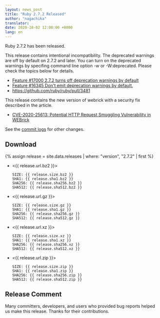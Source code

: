 ```yaml
---
layout: news_post
title: "Ruby 2.7.2 Released"
author: "nagachika"
translator:
date: 2020-10-02 12:00:00 +0000
lang: en
---
```


Ruby 2.7.2 has been released.

This release contains intentional incompatibility. The deprecated warnings are off by default on 2.7.2 and later.
You can turn on the deprecated warnings by specifing command line option -w or -W:deprecated.
Please check the topics below for details.

* [Feature #17000 2.7.2 turns off deprecation warnings by default](https://bugs.ruby-lang.org/issues/17000)
* [Feature #16345 Don't emit deprecation warnings by default.](https://bugs.ruby-lang.org/issues/16345)
* https://github.com/ruby/ruby/pull/3481

This release contains the new version of webrick with a security fix described in the article.

* [CVE-2020-25613: Potential HTTP Request Smuggling Vulnerability in WEBrick](/en/news/2019/09/29/http-request-smuggling-cve-2020-25613/)

See the [commit logs](https://github.com/ruby/ruby/compare/v2_7_1...v2_7_2) for other changes.

## Download

{% assign release = site.data.releases | where: "version", "2.7.2" | first %}

* <{{ release.url.bz2 }}>

      SIZE: {{ release.size.bz2 }}
      SHA1: {{ release.sha1.bz2 }}
      SHA256: {{ release.sha256.bz2 }}
      SHA512: {{ release.sha512.bz2 }}

* <{{ release.url.gz }}>

      SIZE: {{ release.size.gz }}
      SHA1: {{ release.sha1.gz }}
      SHA256: {{ release.sha256.gz }}
      SHA512: {{ release.sha512.gz }}

* <{{ release.url.xz }}>

      SIZE: {{ release.size.xz }}
      SHA1: {{ release.sha1.xz }}
      SHA256: {{ release.sha256.xz }}
      SHA512: {{ release.sha512.xz }}

* <{{ release.url.zip }}>

      SIZE: {{ release.size.zip }}
      SHA1: {{ release.sha1.zip }}
      SHA256: {{ release.sha256.zip }}
      SHA512: {{ release.sha512.zip }}

## Release Comment

Many committers, developers, and users who provided bug reports helped us make this release.
Thanks for their contributions.
